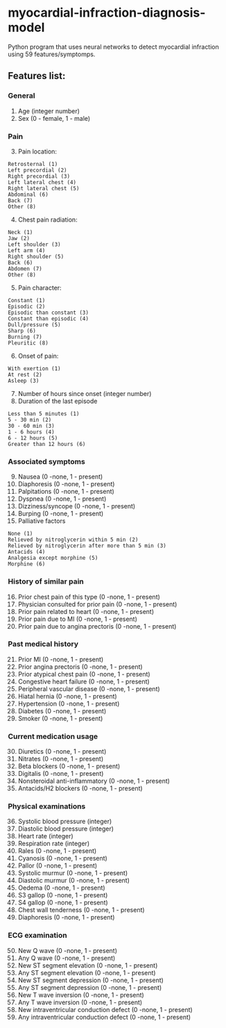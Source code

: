 # myocardial-infraction-diagnosis-model

Python program that uses neural networks to detect myocardial infraction using 59 features/symptomps.

## Features list:

### General
1. 	Age (integer number)
2. 	Sex (0 - female, 1 - male)
### Pain
3. 	Pain location:
```
Retrosternal (1)
Left precordial (2)
Right precordial (3)
Left lateral chest (4)
Right lateral chest (5)
Abdominal (6)
Back (7)
Other (8)
```
4. Chest pain radiation:
```
Neck (1)
Jaw (2)
Left shoulder (3)
Left arm (4)
Right shoulder (5)
Back (6)
Abdomen (7)
Other (8)
```
5. Pain character:
```
Constant (1)
Episodic (2)
Episodic than constant (3)
Constant than episodic (4)
Dull/pressure (5)
Sharp (6)
Burning (7)
Pleuritic (8)
```
6. 	Onset of pain:
```
With exertion (1)
At rest (2)
Asleep (3)
```
7. Number of hours since onset (integer number)
8. Duration of the last episode
```
Less than 5 minutes (1)
5 - 30 min (2)
30 - 60 min (3)
1 - 6 hours (4)
6 - 12 hours (5)
Greater than 12 hours (6)
```
### Associated symptoms
9. 	Nausea (0 -none, 1 - present)
10. Diaphoresis (0 -none, 1 - present)
11. Palpitations (0 -none, 1 - present)
12. Dyspnea (0 -none, 1 - present)
13. Dizziness/syncope (0 -none, 1 - present)
14. Burping (0 -none, 1 - present)
15. Palliative factors
```
None (1)
Relieved by nitroglycerin within 5 min (2)
Relieved by nitroglycerin after more than 5 min (3)
Antacids (4)
Analgesia except morphine (5)
Morphine (6)
```
### History of similar pain
16. Prior chest pain of this type (0 -none, 1 - present)
17. Physician consulted for prior pain (0 -none, 1 - present)
18. Prior pain related to heart (0 -none, 1 - present) 
19. Prior pain due to MI (0 -none, 1 - present)
20. Prior pain due to angina prectoris (0 -none, 1 - present)
### Past medical history
21. Prior MI (0 -none, 1 - present)
22. Prior angina prectoris (0 -none, 1 - present)
23. Prior atypical chest pain (0 -none, 1 - present)
24. Congestive heart failure (0 -none, 1 - present)
25. Peripheral vascular disease (0 -none, 1 - present)
26. Hiatal hernia (0 -none, 1 - present)
27. Hypertension (0 -none, 1 - present)
28. Diabetes (0 -none, 1 - present)
29. Smoker (0 -none, 1 - present)
### Current medication usage
30. Diuretics (0 -none, 1 - present)
31. Nitrates (0 -none, 1 - present)
32. Beta blockers (0 -none, 1 - present)
33. Digitalis (0 -none, 1 - present)
34. Nonsteroidal anti-inflammatory (0 -none, 1 - present)
35. Antacids/H2 blockers (0 -none, 1 - present)
### Physical examinations
36. Systolic blood pressure (integer)
37. Diastolic blood pressure (integer)
38. Heart rate (integer)
39. Respiration rate (integer)
40. Rales (0 -none, 1 - present)
41. Cyanosis (0 -none, 1 - present)
42. Pallor (0 -none, 1 - present)
43. Systolic murmur (0 -none, 1 - present)
44. Diastolic murmur (0 -none, 1 - present)
45. Oedema (0 -none, 1 - present)
46. S3 gallop (0 -none, 1 - present)
47. S4 gallop (0 -none, 1 - present)
48. Chest wall tenderness (0 -none, 1 - present)
49. Diaphoresis (0 -none, 1 - present)
### ECG examination
50. New Q wave (0 -none, 1 - present)
51. Any Q wave (0 -none, 1 - present)
52. New ST segment elevation (0 -none, 1 - present)
53. Any ST segment elevation (0 -none, 1 - present)
54. New ST segment depression (0 -none, 1 - present)
55. Any ST segment depression (0 -none, 1 - present)
56. New T wave inversion (0 -none, 1 - present)
57. Any T wave inversion (0 -none, 1 - present)
58. New intraventricular conduction defect (0 -none, 1 - present)
59. Any intraventricular conduction defect (0 -none, 1 - present)


